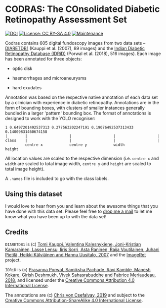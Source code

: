 # CODRAS: The COnsolidated Diabetic Retinopathy Assessment Set

[![DOI](https://zenodo.org/badge/171529534.svg)](https://zenodo.org/badge/latestdoi/171529534) [![License: CC BY-SA 4.0](https://img.shields.io/badge/License-CC%20BY--SA%204.0-lightgrey.svg)](https://creativecommons.org/licenses/by-sa/4.0/) [![Maintenance](https://img.shields.io/badge/Maintained%3F-yes-green.svg)](https://github.com/chrisvoncsefalvay/codras/graphs/commit-activity)

Codras contains 605 digital fundoscopy images from two data sets – [DIARETDB1](http://www.it.lut.fi/project/imageret/diaretdb1/) (Kauppi et al. (2007), 89 images) and the [Indian Diabetic Retinopathy Database (IDRiD)](https://idrid.grand-challenge.org) (Porwal et al. (2018), 516 images). Each image has been annotated for three objects:

* optic disk

* haemorrhages and microaneurysms

* hard exudates

Annotation was based on the respective native annotation of each data set by a clinician with experience in diabetic retinopathy. Annotations are in the form of bounding boxes, with clusters of smaller instances generally bundled in a larger 'pattern' bounding box. The format of annotations is designed to work with the YOLO recogniser:

```
1 0.6497201492537313 0.277563202247191 0.19076492537313433 0.14009831460674158
|        |                   |                   |                   |
class    |                   |                   |                   |
         centre x            centre y            width               height
```

All location values are scaled to the respective dimension (i.e. `centre x` and `width` are scaled to total image width, `centre y` and `height` are scaled to total image height).

A `.names` file is included to go with the class labels.

## Using this dataset

I would love to hear from you and learn about the awesome things that you have done with this data set. Please feel free to [drop me a mail](mailto:chris@chrisvoncsefalvay.com) to let me know what you have been up to with the data set!

## Credits

`DIARETDB1` is (c) [Tomi Kauppi, Valentina Kalesnykiene, Joni-Kristian Kamarainen, Lasse Lensu, Iiris Sorri, Asta Raninen, Raija Voutilainen, Juhani Pietilä, Heikki Kälviäinen and Hannu Uusitalo, 2007](http://www.it.lut.fi/project/imageret/diaretdb1/) and the [ImageRet](http://www.it.lut.fi/project/imageret/) project.

`IDRiD` is (c) [Prasanna Porwal, Samiksha Pachade, Ravi Kamble, Manesh Kokare, Girish Deshmukh, Vivek Sahasrabuddhe and Fabrice Meriaudeau, 2018](https://ieee-dataport.org/open-access/indian-diabetic-retinopathy-image-dataset-idrid), and licensed under the [Creative Commons Attribution 4.0 International License](https://creativecommons.org/licenses/by/4.0/).

The annotations are (c) [Chris von Csefalvay, 2019](https://chrisvoncsefalvay.com) and subject to the [Creative Commons Attribution-ShareAlike 4.0 International License](https://creativecommons.org/licenses/by-sa/4.0/).
